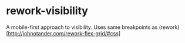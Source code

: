 # rework-visibility
A mobile-first approach to visibility. Uses same breakpoints as (rework)[http://johnotander.com/rework-flex-grid/#css]
